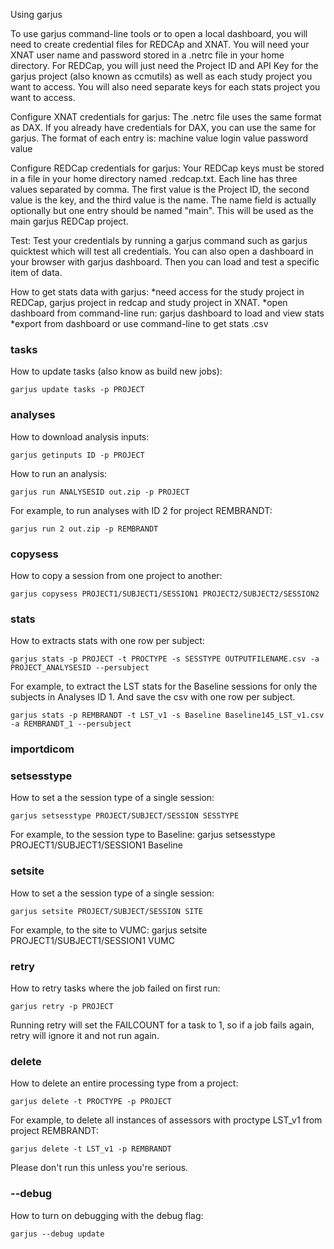 Using garjus

To use garjus command-line tools or to open a local dashboard, you will need to create credential files for REDCAp and XNAT. You will need your XNAT user name and password stored in a .netrc file in your home directory. For REDCap, you will just need the Project ID and API Key for the garjus project (also known as ccmutils) as well as each study project you want to access. You will also need separate keys for each stats project you want to access.

Configure XNAT credentials for garjus:
The .netrc file uses the same format as DAX. If you already have credentials for DAX, you can use the same for garjus. The format of each entry is:
machine value login value password value


Configure REDCap credentials for garjus:
Your REDCap keys must be stored in a file in your home directory named .redcap.txt. Each line has three values separated by comma. The first value is the Project ID, the second value is the key, and the third value is the  name. The name field is actually optionally but one entry should be named "main". This will be used as the main garjus REDCap project.

Test:
Test your credentials by running a garjus command such as garjus quicktest which will test all credentials. You can also open a dashboard in your browser with garjus dashboard. Then you can load and test a specific item of data. 


How to get stats data with garjus:
*need access for the study project in REDCap, garjus project in redcap and study project in XNAT.
*open dashboard from command-line run: garjus dashboard to load and view stats
*export from dashboard or use command-line to get stats .csv

### tasks
How to update tasks (also know as build new jobs):
```
garjus update tasks -p PROJECT
```


### analyses
How to download analysis inputs:
```
garjus getinputs ID -p PROJECT
```

How to run an analysis:
```
garjus run ANALYSESID out.zip -p PROJECT
```

For example, to run analyses with ID 2 for project REMBRANDT:
```
garjus run 2 out.zip -p REMBRANDT
```

### copysess
How to copy a session from one project to another:
```
garjus copysess PROJECT1/SUBJECT1/SESSION1 PROJECT2/SUBJECT2/SESSION2
```


### stats
How to extracts stats with one row per subject:
```
garjus stats -p PROJECT -t PROCTYPE -s SESSTYPE OUTPUTFILENAME.csv -a PROJECT_ANALYSESID --persubject
```

For example, to extract the LST stats for the Baseline sessions for only the subjects in Analyses ID 1. And save the csv with one row per subject.
```
garjus stats -p REMBRANDT -t LST_v1 -s Baseline Baseline145_LST_v1.csv -a REMBRANDT_1 --persubject
```


### importdicom


### setsesstype
How to set a the session type of a single session:
```
garjus setsesstype PROJECT/SUBJECT/SESSION SESSTYPE
```
For example, to the session type to Baseline:
garjus setsesstype PROJECT1/SUBJECT1/SESSION1 Baseline


### setsite
How to set a the session type of a single session:
```
garjus setsite PROJECT/SUBJECT/SESSION SITE
```
For example, to the site to VUMC:
garjus setsite PROJECT1/SUBJECT1/SESSION1 VUMC


### retry
How to retry tasks where the job failed on first run:
```
garjus retry -p PROJECT
```

Running retry will set the FAILCOUNT for a task to 1, so if a job fails again, retry will ignore it and not run again.


### delete
How to delete an entire processing type from a project:
```
garjus delete -t PROCTYPE -p PROJECT
```

For example, to delete all instances of assessors with proctype LST_v1 from project REMBRANDT:
```
garjus delete -t LST_v1 -p REMBRANDT
```
Please don't run this unless you're serious.

### --debug
How to turn on debugging with the debug flag:
```
garjus --debug update
```
